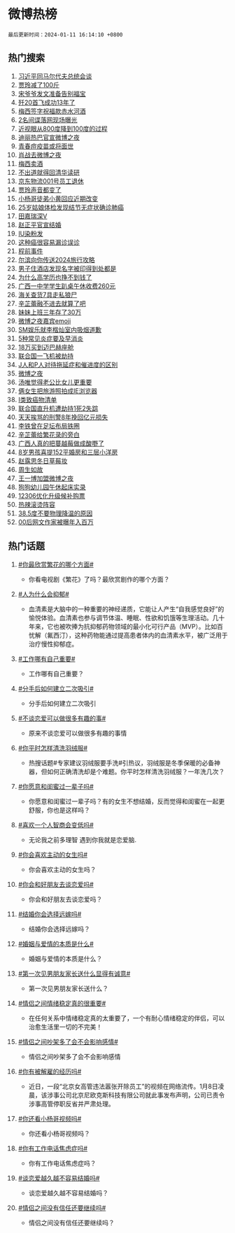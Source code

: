 # 微博热榜

`最后更新时间：2024-01-11 16:14:10 +0800`

## 热门搜索

1. [习近平同马尔代夫总统会谈](https://m.weibo.cn/search?containerid=100103type%3D1%26t%3D10%26q%3D%23%E4%B9%A0%E8%BF%91%E5%B9%B3%E5%90%8C%E9%A9%AC%E5%B0%94%E4%BB%A3%E5%A4%AB%E6%80%BB%E7%BB%9F%E4%BC%9A%E8%B0%88%23&stream_entry_id=51&isnewpage=1&extparam=seat%3D1%26filter_type%3Drealtimehot%26q%3D%2523%25E4%25B9%25A0%25E8%25BF%2591%25E5%25B9%25B3%25E5%2590%258C%25E9%25A9%25AC%25E5%25B0%2594%25E4%25BB%25A3%25E5%25A4%25AB%25E6%2580%25BB%25E7%25BB%259F%25E4%25BC%259A%25E8%25B0%2588%2523%26dgr%3D0%26c_type%3D51%26pos%3D0%26cate%3D10103%26stream_entry_id%3D51%26display_time%3D1704960849%26pre_seqid%3D17049608492970554397)
1. [贾玲减了100斤](https://m.weibo.cn/search?containerid=100103type%3D1%26t%3D10%26q%3D%E8%B4%BE%E7%8E%B2%E5%87%8F%E4%BA%86100%E6%96%A4&stream_entry_id=31&isnewpage=1&extparam=seat%3D1%26dgr%3D0%26c_type%3D31%26stream_entry_id%3D31%26cate%3D5001%26lcate%3D5001%26filter_type%3Drealtimehot%26q%3D%25E8%25B4%25BE%25E7%258E%25B2%25E5%2587%258F%25E4%25BA%2586100%25E6%2596%25A4%26realpos%3D1%26pos%3D0%26flag%3D16%26band_rank%3D1%26display_time%3D1704960849%26pre_seqid%3D17049608492970554397)
1. [宋爷爷发文准备告别福宝](https://m.weibo.cn/search?containerid=100103type%3D1%26t%3D10%26q%3D%23%E5%AE%8B%E7%88%B7%E7%88%B7%E5%8F%91%E6%96%87%E5%87%86%E5%A4%87%E5%91%8A%E5%88%AB%E7%A6%8F%E5%AE%9D%23&stream_entry_id=31&isnewpage=1&extparam=seat%3D1%26dgr%3D0%26c_type%3D31%26stream_entry_id%3D31%26cate%3D5001%26lcate%3D5001%26filter_type%3Drealtimehot%26q%3D%2523%25E5%25AE%258B%25E7%2588%25B7%25E7%2588%25B7%25E5%258F%2591%25E6%2596%2587%25E5%2587%2586%25E5%25A4%2587%25E5%2591%258A%25E5%2588%25AB%25E7%25A6%258F%25E5%25AE%259D%2523%26realpos%3D2%26pos%3D1%26flag%3D2%26band_rank%3D2%26display_time%3D1704960849%26pre_seqid%3D17049608492970554397)
1. [歼20首飞成功13年了](https://m.weibo.cn/search?containerid=100103type%3D1%26t%3D10%26q%3D%23%E6%AD%BC20%E9%A6%96%E9%A3%9E%E6%88%90%E5%8A%9F13%E5%B9%B4%E4%BA%86%23&stream_entry_id=31&isnewpage=1&extparam=seat%3D1%26dgr%3D0%26c_type%3D31%26stream_entry_id%3D31%26cate%3D5001%26lcate%3D5001%26filter_type%3Drealtimehot%26q%3D%2523%25E6%25AD%25BC20%25E9%25A6%2596%25E9%25A3%259E%25E6%2588%2590%25E5%258A%259F13%25E5%25B9%25B4%25E4%25BA%2586%2523%26realpos%3D3%26pos%3D2%26flag%3D0%26band_rank%3D3%26display_time%3D1704960849%26pre_seqid%3D17049608492970554397)
1. [梅西签字祝福款赤水河酒](https://m.weibo.cn/search?containerid=100103type%3D1%26t%3D10%26q%3D%23%E6%A2%85%E8%A5%BF%E7%AD%BE%E5%AD%97%E7%A5%9D%E7%A6%8F%E6%AC%BE%E8%B5%A4%E6%B0%B4%E6%B2%B3%E9%85%92%23&stream_entry_id=31&isnewpage=1&extparam=seat%3D1%26stream_entry_id%3D31%26topic_ad%3D1%26c_type%3D31%26is_ad_pos%3D1%26cate%3D5001%26lcate%3D5001%26filter_type%3Drealtimehot%26q%3D%2523%25E6%25A2%2585%25E8%25A5%25BF%25E7%25AD%25BE%25E5%25AD%2597%25E7%25A5%259D%25E7%25A6%258F%25E6%25AC%25BE%25E8%25B5%25A4%25E6%25B0%25B4%25E6%25B2%25B3%25E9%2585%2592%2523%26dgr%3D0%26pos%3D3%26adid%3D218517%26band_rank%3D4%26display_time%3D1704960849%26pre_seqid%3D17049608492970554397)
1. [2名间谍落网现场曝光](https://m.weibo.cn/search?containerid=100103type%3D1%26t%3D10%26q%3D%232%E5%90%8D%E9%97%B4%E8%B0%8D%E8%90%BD%E7%BD%91%E7%8E%B0%E5%9C%BA%E6%9B%9D%E5%85%89%23&stream_entry_id=31&isnewpage=1&extparam=seat%3D1%26dgr%3D0%26c_type%3D31%26stream_entry_id%3D31%26cate%3D5001%26lcate%3D5001%26filter_type%3Drealtimehot%26q%3D%25232%25E5%2590%258D%25E9%2597%25B4%25E8%25B0%258D%25E8%2590%25BD%25E7%25BD%2591%25E7%258E%25B0%25E5%259C%25BA%25E6%259B%259D%25E5%2585%2589%2523%26realpos%3D4%26pos%3D4%26flag%3D1%26band_rank%3D4%26display_time%3D1704960849%26pre_seqid%3D17049608492970554397)
1. [近视眼从800度降到100度的过程](https://m.weibo.cn/search?containerid=100103type%3D1%26t%3D10%26q%3D%E8%BF%91%E8%A7%86%E7%9C%BC%E4%BB%8E800%E5%BA%A6%E9%99%8D%E5%88%B0100%E5%BA%A6%E7%9A%84%E8%BF%87%E7%A8%8B&stream_entry_id=31&isnewpage=1&extparam=seat%3D1%26dgr%3D0%26c_type%3D31%26stream_entry_id%3D31%26cate%3D5001%26lcate%3D5001%26filter_type%3Drealtimehot%26q%3D%25E8%25BF%2591%25E8%25A7%2586%25E7%259C%25BC%25E4%25BB%258E800%25E5%25BA%25A6%25E9%2599%258D%25E5%2588%25B0100%25E5%25BA%25A6%25E7%259A%2584%25E8%25BF%2587%25E7%25A8%258B%26realpos%3D5%26pos%3D5%26flag%3D16%26band_rank%3D5%26display_time%3D1704960849%26pre_seqid%3D17049608492970554397)
1. [迪丽热巴官宣微博之夜](https://m.weibo.cn/search?containerid=100103type%3D1%26t%3D10%26q%3D%E8%BF%AA%E4%B8%BD%E7%83%AD%E5%B7%B4%E5%AE%98%E5%AE%A3%E5%BE%AE%E5%8D%9A%E4%B9%8B%E5%A4%9C&stream_entry_id=31&isnewpage=1&extparam=seat%3D1%26dgr%3D0%26c_type%3D31%26stream_entry_id%3D31%26cate%3D5001%26lcate%3D5001%26filter_type%3Drealtimehot%26q%3D%25E8%25BF%25AA%25E4%25B8%25BD%25E7%2583%25AD%25E5%25B7%25B4%25E5%25AE%2598%25E5%25AE%25A3%25E5%25BE%25AE%25E5%258D%259A%25E4%25B9%258B%25E5%25A4%259C%26realpos%3D6%26pos%3D6%26flag%3D0%26band_rank%3D6%26display_time%3D1704960849%26pre_seqid%3D17049608492970554397)
1. [青春痘疫苗或将面世](https://m.weibo.cn/search?containerid=100103type%3D1%26t%3D10%26q%3D%23%E9%9D%92%E6%98%A5%E7%97%98%E7%96%AB%E8%8B%97%E6%88%96%E5%B0%86%E9%9D%A2%E4%B8%96%23&stream_entry_id=31&isnewpage=1&extparam=seat%3D1%26dgr%3D0%26c_type%3D31%26stream_entry_id%3D31%26cate%3D5001%26lcate%3D5001%26filter_type%3Drealtimehot%26q%3D%2523%25E9%259D%2592%25E6%2598%25A5%25E7%2597%2598%25E7%2596%25AB%25E8%258B%2597%25E6%2588%2596%25E5%25B0%2586%25E9%259D%25A2%25E4%25B8%2596%2523%26realpos%3D7%26pos%3D7%26flag%3D0%26band_rank%3D7%26display_time%3D1704960849%26pre_seqid%3D17049608492970554397)
1. [肖战去微博之夜](https://m.weibo.cn/search?containerid=100103type%3D1%26t%3D10%26q%3D%23%E8%82%96%E6%88%98%E5%8E%BB%E5%BE%AE%E5%8D%9A%E4%B9%8B%E5%A4%9C%23&stream_entry_id=31&isnewpage=1&extparam=seat%3D1%26dgr%3D0%26c_type%3D31%26stream_entry_id%3D31%26cate%3D5001%26lcate%3D5001%26filter_type%3Drealtimehot%26q%3D%2523%25E8%2582%2596%25E6%2588%2598%25E5%258E%25BB%25E5%25BE%25AE%25E5%258D%259A%25E4%25B9%258B%25E5%25A4%259C%2523%26realpos%3D8%26pos%3D8%26flag%3D16%26band_rank%3D8%26display_time%3D1704960849%26pre_seqid%3D17049608492970554397)
1. [梅西卖酒](https://m.weibo.cn/search?containerid=100103type%3D1%26t%3D10%26q%3D%23%E6%A2%85%E8%A5%BF%E5%8D%96%E9%85%92%23&stream_entry_id=31&isnewpage=1&extparam=seat%3D1%26dgr%3D0%26c_type%3D31%26stream_entry_id%3D31%26cate%3D5001%26lcate%3D5001%26filter_type%3Drealtimehot%26q%3D%2523%25E6%25A2%2585%25E8%25A5%25BF%25E5%258D%2596%25E9%2585%2592%2523%26realpos%3D9%26pos%3D9%26flag%3D1%26band_rank%3D9%26display_time%3D1704960849%26pre_seqid%3D17049608492970554397)
1. [不出道就得回清华读研](https://m.weibo.cn/search?containerid=100103type%3D1%26t%3D10%26q%3D%E4%B8%8D%E5%87%BA%E9%81%93%E5%B0%B1%E5%BE%97%E5%9B%9E%E6%B8%85%E5%8D%8E%E8%AF%BB%E7%A0%94&stream_entry_id=31&isnewpage=1&extparam=seat%3D1%26dgr%3D0%26c_type%3D31%26stream_entry_id%3D31%26cate%3D5001%26lcate%3D5001%26filter_type%3Drealtimehot%26q%3D%25E4%25B8%258D%25E5%2587%25BA%25E9%2581%2593%25E5%25B0%25B1%25E5%25BE%2597%25E5%259B%259E%25E6%25B8%2585%25E5%258D%258E%25E8%25AF%25BB%25E7%25A0%2594%26realpos%3D10%26pos%3D10%26flag%3D2%26band_rank%3D10%26display_time%3D1704960849%26pre_seqid%3D17049608492970554397)
1. [京东物流001号员工退休](https://m.weibo.cn/search?containerid=100103type%3D1%26t%3D10%26q%3D%23%E4%BA%AC%E4%B8%9C%E7%89%A9%E6%B5%81001%E5%8F%B7%E5%91%98%E5%B7%A5%E9%80%80%E4%BC%91%23&stream_entry_id=31&isnewpage=1&extparam=seat%3D1%26dgr%3D0%26c_type%3D31%26stream_entry_id%3D31%26cate%3D5001%26lcate%3D5001%26filter_type%3Drealtimehot%26q%3D%2523%25E4%25BA%25AC%25E4%25B8%259C%25E7%2589%25A9%25E6%25B5%2581001%25E5%258F%25B7%25E5%2591%2598%25E5%25B7%25A5%25E9%2580%2580%25E4%25BC%2591%2523%26realpos%3D11%26pos%3D11%26flag%3D1%26band_rank%3D11%26display_time%3D1704960849%26pre_seqid%3D17049608492970554397)
1. [贾玲声音都变了](https://m.weibo.cn/search?containerid=100103type%3D1%26t%3D10%26q%3D%E8%B4%BE%E7%8E%B2%E5%A3%B0%E9%9F%B3%E9%83%BD%E5%8F%98%E4%BA%86&stream_entry_id=31&isnewpage=1&extparam=seat%3D1%26dgr%3D0%26c_type%3D31%26stream_entry_id%3D31%26cate%3D5001%26lcate%3D5001%26filter_type%3Drealtimehot%26q%3D%25E8%25B4%25BE%25E7%258E%25B2%25E5%25A3%25B0%25E9%259F%25B3%25E9%2583%25BD%25E5%258F%2598%25E4%25BA%2586%26realpos%3D12%26pos%3D12%26flag%3D2%26band_rank%3D12%26display_time%3D1704960849%26pre_seqid%3D17049608492970554397)
1. [小杨哥徒弟小黄回应近期改变](https://m.weibo.cn/search?containerid=100103type%3D1%26t%3D10%26q%3D%23%E5%B0%8F%E6%9D%A8%E5%93%A5%E5%BE%92%E5%BC%9F%E5%B0%8F%E9%BB%84%E5%9B%9E%E5%BA%94%E8%BF%91%E6%9C%9F%E6%94%B9%E5%8F%98%23&stream_entry_id=31&isnewpage=1&extparam=seat%3D1%26dgr%3D0%26c_type%3D31%26stream_entry_id%3D31%26cate%3D5001%26lcate%3D5001%26filter_type%3Drealtimehot%26q%3D%2523%25E5%25B0%258F%25E6%259D%25A8%25E5%2593%25A5%25E5%25BE%2592%25E5%25BC%259F%25E5%25B0%258F%25E9%25BB%2584%25E5%259B%259E%25E5%25BA%2594%25E8%25BF%2591%25E6%259C%259F%25E6%2594%25B9%25E5%258F%2598%2523%26realpos%3D13%26pos%3D13%26flag%3D1%26band_rank%3D13%26display_time%3D1704960849%26pre_seqid%3D17049608492970554397)
1. [25岁姑娘体检发现结节无症状确诊肺癌](https://m.weibo.cn/search?containerid=100103type%3D1%26t%3D10%26q%3D%2325%E5%B2%81%E5%A7%91%E5%A8%98%E4%BD%93%E6%A3%80%E5%8F%91%E7%8E%B0%E7%BB%93%E8%8A%82%E6%97%A0%E7%97%87%E7%8A%B6%E7%A1%AE%E8%AF%8A%E8%82%BA%E7%99%8C%23&stream_entry_id=31&isnewpage=1&extparam=seat%3D1%26dgr%3D0%26c_type%3D31%26stream_entry_id%3D31%26cate%3D5001%26lcate%3D5001%26filter_type%3Drealtimehot%26q%3D%252325%25E5%25B2%2581%25E5%25A7%2591%25E5%25A8%2598%25E4%25BD%2593%25E6%25A3%2580%25E5%258F%2591%25E7%258E%25B0%25E7%25BB%2593%25E8%258A%2582%25E6%2597%25A0%25E7%2597%2587%25E7%258A%25B6%25E7%25A1%25AE%25E8%25AF%258A%25E8%2582%25BA%25E7%2599%258C%2523%26realpos%3D14%26pos%3D14%26flag%3D0%26band_rank%3D14%26display_time%3D1704960849%26pre_seqid%3D17049608492970554397)
1. [田嘉瑞深V](https://m.weibo.cn/search?containerid=100103type%3D1%26t%3D10%26q%3D%E7%94%B0%E5%98%89%E7%91%9E%E6%B7%B1V&stream_entry_id=31&isnewpage=1&extparam=seat%3D1%26dgr%3D0%26c_type%3D31%26stream_entry_id%3D31%26cate%3D5001%26lcate%3D5001%26filter_type%3Drealtimehot%26q%3D%25E7%2594%25B0%25E5%2598%2589%25E7%2591%259E%25E6%25B7%25B1V%26realpos%3D15%26pos%3D15%26flag%3D1%26band_rank%3D15%26display_time%3D1704960849%26pre_seqid%3D17049608492970554397)
1. [赵正平官宣结婚](https://m.weibo.cn/search?containerid=100103type%3D1%26t%3D10%26q%3D%23%E8%B5%B5%E6%AD%A3%E5%B9%B3%E5%AE%98%E5%AE%A3%E7%BB%93%E5%A9%9A%23&stream_entry_id=31&isnewpage=1&extparam=seat%3D1%26dgr%3D0%26c_type%3D31%26stream_entry_id%3D31%26cate%3D5001%26lcate%3D5001%26filter_type%3Drealtimehot%26q%3D%2523%25E8%25B5%25B5%25E6%25AD%25A3%25E5%25B9%25B3%25E5%25AE%2598%25E5%25AE%25A3%25E7%25BB%2593%25E5%25A9%259A%2523%26realpos%3D16%26pos%3D16%26flag%3D2%26band_rank%3D16%26display_time%3D1704960849%26pre_seqid%3D17049608492970554397)
1. [IU染粉发](https://m.weibo.cn/search?containerid=100103type%3D1%26t%3D10%26q%3D%23IU%E6%9F%93%E7%B2%89%E5%8F%91%23&stream_entry_id=31&isnewpage=1&extparam=seat%3D1%26dgr%3D0%26c_type%3D31%26stream_entry_id%3D31%26cate%3D5001%26lcate%3D5001%26filter_type%3Drealtimehot%26q%3D%2523IU%25E6%259F%2593%25E7%25B2%2589%25E5%258F%2591%2523%26realpos%3D17%26pos%3D17%26flag%3D0%26band_rank%3D17%26display_time%3D1704960849%26pre_seqid%3D17049608492970554397)
1. [这种癌很容易漏诊误诊](https://m.weibo.cn/search?containerid=100103type%3D1%26t%3D10%26q%3D%23%E8%BF%99%E7%A7%8D%E7%99%8C%E5%BE%88%E5%AE%B9%E6%98%93%E6%BC%8F%E8%AF%8A%E8%AF%AF%E8%AF%8A%23&stream_entry_id=31&isnewpage=1&extparam=seat%3D1%26dgr%3D0%26c_type%3D31%26stream_entry_id%3D31%26cate%3D5001%26lcate%3D5001%26filter_type%3Drealtimehot%26q%3D%2523%25E8%25BF%2599%25E7%25A7%258D%25E7%2599%258C%25E5%25BE%2588%25E5%25AE%25B9%25E6%2598%2593%25E6%25BC%258F%25E8%25AF%258A%25E8%25AF%25AF%25E8%25AF%258A%2523%26realpos%3D18%26pos%3D18%26flag%3D1%26band_rank%3D18%26display_time%3D1704960849%26pre_seqid%3D17049608492970554397)
1. [程前事件](https://m.weibo.cn/search?containerid=100103type%3D1%26t%3D10%26q%3D%E7%A8%8B%E5%89%8D%E4%BA%8B%E4%BB%B6&stream_entry_id=31&isnewpage=1&extparam=seat%3D1%26dgr%3D0%26c_type%3D31%26stream_entry_id%3D31%26cate%3D5001%26lcate%3D5001%26filter_type%3Drealtimehot%26q%3D%25E7%25A8%258B%25E5%2589%258D%25E4%25BA%258B%25E4%25BB%25B6%26realpos%3D19%26pos%3D19%26flag%3D0%26band_rank%3D19%26display_time%3D1704960849%26pre_seqid%3D17049608492970554397)
1. [尔滨向你传送2024旅行攻略](https://m.weibo.cn/search?containerid=100103type%3D1%26t%3D10%26q%3D%23%E5%B0%94%E6%BB%A8%E5%90%91%E4%BD%A0%E4%BC%A0%E9%80%812024%E6%97%85%E8%A1%8C%E6%94%BB%E7%95%A5%23&stream_entry_id=31&isnewpage=1&extparam=seat%3D1%26dgr%3D0%26c_type%3D31%26stream_entry_id%3D31%26cate%3D5001%26lcate%3D5001%26filter_type%3Drealtimehot%26q%3D%2523%25E5%25B0%2594%25E6%25BB%25A8%25E5%2590%2591%25E4%25BD%25A0%25E4%25BC%25A0%25E9%2580%25812024%25E6%2597%2585%25E8%25A1%258C%25E6%2594%25BB%25E7%2595%25A5%2523%26realpos%3D20%26pos%3D20%26adid%3D218498%26flag%3D0%26band_rank%3D20%26display_time%3D1704960849%26pre_seqid%3D17049608492970554397)
1. [男子住酒店发现名字被印得到处都是](https://m.weibo.cn/search?containerid=100103type%3D1%26t%3D10%26q%3D%23%E7%94%B7%E5%AD%90%E4%BD%8F%E9%85%92%E5%BA%97%E5%8F%91%E7%8E%B0%E5%90%8D%E5%AD%97%E8%A2%AB%E5%8D%B0%E5%BE%97%E5%88%B0%E5%A4%84%E9%83%BD%E6%98%AF%23&stream_entry_id=31&isnewpage=1&extparam=seat%3D1%26dgr%3D0%26c_type%3D31%26stream_entry_id%3D31%26cate%3D5001%26lcate%3D5001%26filter_type%3Drealtimehot%26q%3D%2523%25E7%2594%25B7%25E5%25AD%2590%25E4%25BD%258F%25E9%2585%2592%25E5%25BA%2597%25E5%258F%2591%25E7%258E%25B0%25E5%2590%258D%25E5%25AD%2597%25E8%25A2%25AB%25E5%258D%25B0%25E5%25BE%2597%25E5%2588%25B0%25E5%25A4%2584%25E9%2583%25BD%25E6%2598%25AF%2523%26realpos%3D21%26pos%3D21%26flag%3D1%26band_rank%3D21%26display_time%3D1704960849%26pre_seqid%3D17049608492970554397)
1. [为什么高学历也挣不到钱了](https://m.weibo.cn/search?containerid=100103type%3D1%26t%3D10%26q%3D%23%E4%B8%BA%E4%BB%80%E4%B9%88%E9%AB%98%E5%AD%A6%E5%8E%86%E4%B9%9F%E6%8C%A3%E4%B8%8D%E5%88%B0%E9%92%B1%E4%BA%86%23&stream_entry_id=31&isnewpage=1&extparam=seat%3D1%26dgr%3D0%26c_type%3D31%26stream_entry_id%3D31%26cate%3D5001%26lcate%3D5001%26filter_type%3Drealtimehot%26q%3D%2523%25E4%25B8%25BA%25E4%25BB%2580%25E4%25B9%2588%25E9%25AB%2598%25E5%25AD%25A6%25E5%258E%2586%25E4%25B9%259F%25E6%258C%25A3%25E4%25B8%258D%25E5%2588%25B0%25E9%2592%25B1%25E4%25BA%2586%2523%26realpos%3D22%26pos%3D22%26flag%3D1%26band_rank%3D22%26display_time%3D1704960849%26pre_seqid%3D17049608492970554397)
1. [广西一中学学生趴桌午休收费260元](https://m.weibo.cn/search?containerid=100103type%3D1%26t%3D10%26q%3D%23%E5%B9%BF%E8%A5%BF%E4%B8%80%E4%B8%AD%E5%AD%A6%E5%AD%A6%E7%94%9F%E8%B6%B4%E6%A1%8C%E5%8D%88%E4%BC%91%E6%94%B6%E8%B4%B9260%E5%85%83%23&stream_entry_id=31&isnewpage=1&extparam=seat%3D1%26dgr%3D0%26c_type%3D31%26stream_entry_id%3D31%26cate%3D5001%26lcate%3D5001%26filter_type%3Drealtimehot%26q%3D%2523%25E5%25B9%25BF%25E8%25A5%25BF%25E4%25B8%2580%25E4%25B8%25AD%25E5%25AD%25A6%25E5%25AD%25A6%25E7%2594%259F%25E8%25B6%25B4%25E6%25A1%258C%25E5%258D%2588%25E4%25BC%2591%25E6%2594%25B6%25E8%25B4%25B9260%25E5%2585%2583%2523%26realpos%3D23%26pos%3D23%26flag%3D0%26band_rank%3D23%26display_time%3D1704960849%26pre_seqid%3D17049608492970554397)
1. [海关查货7具走私狼尸](https://m.weibo.cn/search?containerid=100103type%3D1%26t%3D10%26q%3D%23%E6%B5%B7%E5%85%B3%E6%9F%A5%E8%B4%A77%E5%85%B7%E8%B5%B0%E7%A7%81%E7%8B%BC%E5%B0%B8%23&stream_entry_id=31&isnewpage=1&extparam=seat%3D1%26dgr%3D0%26c_type%3D31%26stream_entry_id%3D31%26cate%3D5001%26lcate%3D5001%26filter_type%3Drealtimehot%26q%3D%2523%25E6%25B5%25B7%25E5%2585%25B3%25E6%259F%25A5%25E8%25B4%25A77%25E5%2585%25B7%25E8%25B5%25B0%25E7%25A7%2581%25E7%258B%25BC%25E5%25B0%25B8%2523%26realpos%3D24%26pos%3D24%26flag%3D1%26band_rank%3D24%26display_time%3D1704960849%26pre_seqid%3D17049608492970554397)
1. [辛芷蕾融不进去就算了吧](https://m.weibo.cn/search?containerid=100103type%3D1%26t%3D10%26q%3D%23%E8%BE%9B%E8%8A%B7%E8%95%BE%E8%9E%8D%E4%B8%8D%E8%BF%9B%E5%8E%BB%E5%B0%B1%E7%AE%97%E4%BA%86%E5%90%A7%23&stream_entry_id=31&isnewpage=1&extparam=seat%3D1%26dgr%3D0%26c_type%3D31%26stream_entry_id%3D31%26cate%3D5001%26lcate%3D5001%26filter_type%3Drealtimehot%26q%3D%2523%25E8%25BE%259B%25E8%258A%25B7%25E8%2595%25BE%25E8%259E%258D%25E4%25B8%258D%25E8%25BF%259B%25E5%258E%25BB%25E5%25B0%25B1%25E7%25AE%2597%25E4%25BA%2586%25E5%2590%25A7%2523%26realpos%3D25%26pos%3D25%26flag%3D1%26band_rank%3D25%26display_time%3D1704960849%26pre_seqid%3D17049608492970554397)
1. [妹妹上班三年存了30万](https://m.weibo.cn/search?containerid=100103type%3D1%26t%3D10%26q%3D%23%E5%A6%B9%E5%A6%B9%E4%B8%8A%E7%8F%AD%E4%B8%89%E5%B9%B4%E5%AD%98%E4%BA%8630%E4%B8%87%23&stream_entry_id=31&isnewpage=1&extparam=seat%3D1%26dgr%3D0%26c_type%3D31%26stream_entry_id%3D31%26cate%3D5001%26lcate%3D5001%26filter_type%3Drealtimehot%26q%3D%2523%25E5%25A6%25B9%25E5%25A6%25B9%25E4%25B8%258A%25E7%258F%25AD%25E4%25B8%2589%25E5%25B9%25B4%25E5%25AD%2598%25E4%25BA%258630%25E4%25B8%2587%2523%26realpos%3D26%26pos%3D26%26flag%3D0%26band_rank%3D26%26display_time%3D1704960849%26pre_seqid%3D17049608492970554397)
1. [微博之夜嘉宾emoji](https://m.weibo.cn/search?containerid=100103type%3D1%26t%3D10%26q%3D%E5%BE%AE%E5%8D%9A%E4%B9%8B%E5%A4%9C%E5%98%89%E5%AE%BEemoji&stream_entry_id=31&isnewpage=1&extparam=seat%3D1%26dgr%3D0%26c_type%3D31%26stream_entry_id%3D31%26cate%3D5001%26lcate%3D5001%26filter_type%3Drealtimehot%26q%3D%25E5%25BE%25AE%25E5%258D%259A%25E4%25B9%258B%25E5%25A4%259C%25E5%2598%2589%25E5%25AE%25BEemoji%26realpos%3D27%26pos%3D27%26flag%3D0%26band_rank%3D27%26display_time%3D1704960849%26pre_seqid%3D17049608492970554397)
1. [SM娱乐就李楷灿室内吸烟道歉](https://m.weibo.cn/search?containerid=100103type%3D1%26t%3D10%26q%3DSM%E5%A8%B1%E4%B9%90%E5%B0%B1%E6%9D%8E%E6%A5%B7%E7%81%BF%E5%AE%A4%E5%86%85%E5%90%B8%E7%83%9F%E9%81%93%E6%AD%89&stream_entry_id=31&isnewpage=1&extparam=seat%3D1%26dgr%3D0%26c_type%3D31%26stream_entry_id%3D31%26cate%3D5001%26lcate%3D5001%26filter_type%3Drealtimehot%26q%3DSM%25E5%25A8%25B1%25E4%25B9%2590%25E5%25B0%25B1%25E6%259D%258E%25E6%25A5%25B7%25E7%2581%25BF%25E5%25AE%25A4%25E5%2586%2585%25E5%2590%25B8%25E7%2583%259F%25E9%2581%2593%25E6%25AD%2589%26realpos%3D28%26pos%3D28%26flag%3D0%26band_rank%3D28%26display_time%3D1704960849%26pre_seqid%3D17049608492970554397)
1. [5种常见炎症要及早消炎](https://m.weibo.cn/search?containerid=100103type%3D1%26t%3D10%26q%3D%235%E7%A7%8D%E5%B8%B8%E8%A7%81%E7%82%8E%E7%97%87%E8%A6%81%E5%8F%8A%E6%97%A9%E6%B6%88%E7%82%8E%23&stream_entry_id=31&isnewpage=1&extparam=seat%3D1%26dgr%3D0%26c_type%3D31%26stream_entry_id%3D31%26cate%3D5001%26lcate%3D5001%26filter_type%3Drealtimehot%26q%3D%25235%25E7%25A7%258D%25E5%25B8%25B8%25E8%25A7%2581%25E7%2582%258E%25E7%2597%2587%25E8%25A6%2581%25E5%258F%258A%25E6%2597%25A9%25E6%25B6%2588%25E7%2582%258E%2523%26realpos%3D29%26pos%3D29%26flag%3D1%26band_rank%3D29%26display_time%3D1704960849%26pre_seqid%3D17049608492970554397)
1. [18万买到迈巴赫座舱](https://m.weibo.cn/search?containerid=100103type%3D1%26t%3D10%26q%3D%2318%E4%B8%87%E4%B9%B0%E5%88%B0%E8%BF%88%E5%B7%B4%E8%B5%AB%E5%BA%A7%E8%88%B1%23&stream_entry_id=31&isnewpage=1&extparam=seat%3D1%26dgr%3D0%26c_type%3D31%26stream_entry_id%3D31%26cate%3D5001%26lcate%3D5001%26filter_type%3Drealtimehot%26q%3D%252318%25E4%25B8%2587%25E4%25B9%25B0%25E5%2588%25B0%25E8%25BF%2588%25E5%25B7%25B4%25E8%25B5%25AB%25E5%25BA%25A7%25E8%2588%25B1%2523%26realpos%3D30%26pos%3D30%26adid%3D218631%26flag%3D0%26band_rank%3D30%26display_time%3D1704960849%26pre_seqid%3D17049608492970554397)
1. [联合国一飞机被劫持](https://m.weibo.cn/search?containerid=100103type%3D1%26t%3D10%26q%3D%23%E8%81%94%E5%90%88%E5%9B%BD%E4%B8%80%E9%A3%9E%E6%9C%BA%E8%A2%AB%E5%8A%AB%E6%8C%81%23&stream_entry_id=31&isnewpage=1&extparam=seat%3D1%26dgr%3D0%26c_type%3D31%26stream_entry_id%3D31%26cate%3D5001%26lcate%3D5001%26filter_type%3Drealtimehot%26q%3D%2523%25E8%2581%2594%25E5%2590%2588%25E5%259B%25BD%25E4%25B8%2580%25E9%25A3%259E%25E6%259C%25BA%25E8%25A2%25AB%25E5%258A%25AB%25E6%258C%2581%2523%26realpos%3D31%26pos%3D31%26flag%3D0%26band_rank%3D31%26display_time%3D1704960849%26pre_seqid%3D17049608492970554397)
1. [J人和P人对待拖延症和催进度的区别](https://m.weibo.cn/search?containerid=100103type%3D1%26t%3D10%26q%3DJ%E4%BA%BA%E5%92%8CP%E4%BA%BA%E5%AF%B9%E5%BE%85%E6%8B%96%E5%BB%B6%E7%97%87%E5%92%8C%E5%82%AC%E8%BF%9B%E5%BA%A6%E7%9A%84%E5%8C%BA%E5%88%AB&stream_entry_id=31&isnewpage=1&extparam=seat%3D1%26dgr%3D0%26c_type%3D31%26stream_entry_id%3D31%26cate%3D5001%26lcate%3D5001%26filter_type%3Drealtimehot%26q%3DJ%25E4%25BA%25BA%25E5%2592%258CP%25E4%25BA%25BA%25E5%25AF%25B9%25E5%25BE%2585%25E6%258B%2596%25E5%25BB%25B6%25E7%2597%2587%25E5%2592%258C%25E5%2582%25AC%25E8%25BF%259B%25E5%25BA%25A6%25E7%259A%2584%25E5%258C%25BA%25E5%2588%25AB%26realpos%3D32%26pos%3D32%26flag%3D1%26band_rank%3D32%26display_time%3D1704960849%26pre_seqid%3D17049608492970554397)
1. [微博之夜](https://m.weibo.cn/search?containerid=100103type%3D1%26t%3D10%26q%3D%E5%BE%AE%E5%8D%9A%E4%B9%8B%E5%A4%9C&stream_entry_id=31&isnewpage=1&extparam=seat%3D1%26dgr%3D0%26c_type%3D31%26stream_entry_id%3D31%26cate%3D5001%26lcate%3D5001%26filter_type%3Drealtimehot%26q%3D%25E5%25BE%25AE%25E5%258D%259A%25E4%25B9%258B%25E5%25A4%259C%26realpos%3D33%26pos%3D33%26flag%3D0%26band_rank%3D33%26display_time%3D1704960849%26pre_seqid%3D17049608492970554397)
1. [汤唯觉得老公比女儿更重要](https://m.weibo.cn/search?containerid=100103type%3D1%26t%3D10%26q%3D%23%E6%B1%A4%E5%94%AF%E8%A7%89%E5%BE%97%E8%80%81%E5%85%AC%E6%AF%94%E5%A5%B3%E5%84%BF%E6%9B%B4%E9%87%8D%E8%A6%81%23&stream_entry_id=31&isnewpage=1&extparam=seat%3D1%26dgr%3D0%26c_type%3D31%26stream_entry_id%3D31%26cate%3D5001%26lcate%3D5001%26filter_type%3Drealtimehot%26q%3D%2523%25E6%25B1%25A4%25E5%2594%25AF%25E8%25A7%2589%25E5%25BE%2597%25E8%2580%2581%25E5%2585%25AC%25E6%25AF%2594%25E5%25A5%25B3%25E5%2584%25BF%25E6%259B%25B4%25E9%2587%258D%25E8%25A6%2581%2523%26realpos%3D34%26pos%3D34%26flag%3D0%26band_rank%3D34%26display_time%3D1704960849%26pre_seqid%3D17049608492970554397)
1. [俩女生把旅游照拍成IE浏览器](https://m.weibo.cn/search?containerid=100103type%3D1%26t%3D10%26q%3D%23%E4%BF%A9%E5%A5%B3%E7%94%9F%E6%8A%8A%E6%97%85%E6%B8%B8%E7%85%A7%E6%8B%8D%E6%88%90IE%E6%B5%8F%E8%A7%88%E5%99%A8%23&stream_entry_id=31&isnewpage=1&extparam=seat%3D1%26dgr%3D0%26c_type%3D31%26stream_entry_id%3D31%26cate%3D5001%26lcate%3D5001%26filter_type%3Drealtimehot%26q%3D%2523%25E4%25BF%25A9%25E5%25A5%25B3%25E7%2594%259F%25E6%258A%258A%25E6%2597%2585%25E6%25B8%25B8%25E7%2585%25A7%25E6%258B%258D%25E6%2588%2590IE%25E6%25B5%258F%25E8%25A7%2588%25E5%2599%25A8%2523%26realpos%3D35%26pos%3D35%26flag%3D0%26band_rank%3D35%26display_time%3D1704960849%26pre_seqid%3D17049608492970554397)
1. [I类致癌物清单](https://m.weibo.cn/search?containerid=100103type%3D1%26t%3D10%26q%3DI%E7%B1%BB%E8%87%B4%E7%99%8C%E7%89%A9%E6%B8%85%E5%8D%95&stream_entry_id=31&isnewpage=1&extparam=seat%3D1%26dgr%3D0%26c_type%3D31%26stream_entry_id%3D31%26cate%3D5001%26lcate%3D5001%26filter_type%3Drealtimehot%26q%3DI%25E7%25B1%25BB%25E8%2587%25B4%25E7%2599%258C%25E7%2589%25A9%25E6%25B8%2585%25E5%258D%2595%26realpos%3D36%26pos%3D36%26flag%3D1%26band_rank%3D36%26display_time%3D1704960849%26pre_seqid%3D17049608492970554397)
1. [联合国直升机遭劫持1死2失踪](https://m.weibo.cn/search?containerid=100103type%3D1%26t%3D10%26q%3D%23%E8%81%94%E5%90%88%E5%9B%BD%E7%9B%B4%E5%8D%87%E6%9C%BA%E9%81%AD%E5%8A%AB%E6%8C%811%E6%AD%BB2%E5%A4%B1%E8%B8%AA%23&stream_entry_id=31&isnewpage=1&extparam=seat%3D1%26dgr%3D0%26c_type%3D31%26stream_entry_id%3D31%26cate%3D5001%26lcate%3D5001%26filter_type%3Drealtimehot%26q%3D%2523%25E8%2581%2594%25E5%2590%2588%25E5%259B%25BD%25E7%259B%25B4%25E5%258D%2587%25E6%259C%25BA%25E9%2581%25AD%25E5%258A%25AB%25E6%258C%25811%25E6%25AD%25BB2%25E5%25A4%25B1%25E8%25B8%25AA%2523%26realpos%3D37%26pos%3D37%26flag%3D1%26band_rank%3D37%26display_time%3D1704960849%26pre_seqid%3D17049608492970554397)
1. [天天挨骂的刑警8年挽回亿元损失](https://m.weibo.cn/search?containerid=100103type%3D1%26t%3D10%26q%3D%23%E5%A4%A9%E5%A4%A9%E6%8C%A8%E9%AA%82%E7%9A%84%E5%88%91%E8%AD%A68%E5%B9%B4%E6%8C%BD%E5%9B%9E%E4%BA%BF%E5%85%83%E6%8D%9F%E5%A4%B1%23&stream_entry_id=31&isnewpage=1&extparam=seat%3D1%26dgr%3D0%26c_type%3D31%26stream_entry_id%3D31%26cate%3D5001%26lcate%3D5001%26filter_type%3Drealtimehot%26q%3D%2523%25E5%25A4%25A9%25E5%25A4%25A9%25E6%258C%25A8%25E9%25AA%2582%25E7%259A%2584%25E5%2588%2591%25E8%25AD%25A68%25E5%25B9%25B4%25E6%258C%25BD%25E5%259B%259E%25E4%25BA%25BF%25E5%2585%2583%25E6%258D%259F%25E5%25A4%25B1%2523%26realpos%3D38%26pos%3D38%26flag%3D32768%26band_rank%3D38%26display_time%3D1704960849%26pre_seqid%3D17049608492970554397)
1. [李铁曾在足坛布局铁圈](https://m.weibo.cn/search?containerid=100103type%3D1%26t%3D10%26q%3D%23%E6%9D%8E%E9%93%81%E6%9B%BE%E5%9C%A8%E8%B6%B3%E5%9D%9B%E5%B8%83%E5%B1%80%E9%93%81%E5%9C%88%23&stream_entry_id=31&isnewpage=1&extparam=seat%3D1%26dgr%3D0%26c_type%3D31%26stream_entry_id%3D31%26cate%3D5001%26lcate%3D5001%26filter_type%3Drealtimehot%26q%3D%2523%25E6%259D%258E%25E9%2593%2581%25E6%259B%25BE%25E5%259C%25A8%25E8%25B6%25B3%25E5%259D%259B%25E5%25B8%2583%25E5%25B1%2580%25E9%2593%2581%25E5%259C%2588%2523%26realpos%3D39%26pos%3D39%26flag%3D1%26band_rank%3D39%26display_time%3D1704960849%26pre_seqid%3D17049608492970554397)
1. [辛芷蕾给繁花录的旁白](https://m.weibo.cn/search?containerid=100103type%3D1%26t%3D10%26q%3D%E8%BE%9B%E8%8A%B7%E8%95%BE%E7%BB%99%E7%B9%81%E8%8A%B1%E5%BD%95%E7%9A%84%E6%97%81%E7%99%BD&stream_entry_id=31&isnewpage=1&extparam=seat%3D1%26dgr%3D0%26c_type%3D31%26stream_entry_id%3D31%26cate%3D5001%26lcate%3D5001%26filter_type%3Drealtimehot%26q%3D%25E8%25BE%259B%25E8%258A%25B7%25E8%2595%25BE%25E7%25BB%2599%25E7%25B9%2581%25E8%258A%25B1%25E5%25BD%2595%25E7%259A%2584%25E6%2597%2581%25E7%2599%25BD%26realpos%3D40%26pos%3D40%26flag%3D1%26band_rank%3D40%26display_time%3D1704960849%26pre_seqid%3D17049608492970554397)
1. [广西人真的把蔓越莓做成酸嘢了](https://m.weibo.cn/search?containerid=100103type%3D1%26t%3D10%26q%3D%23%E5%B9%BF%E8%A5%BF%E4%BA%BA%E7%9C%9F%E7%9A%84%E6%8A%8A%E8%94%93%E8%B6%8A%E8%8E%93%E5%81%9A%E6%88%90%E9%85%B8%E5%98%A2%E4%BA%86%23&stream_entry_id=31&isnewpage=1&extparam=seat%3D1%26dgr%3D0%26c_type%3D31%26stream_entry_id%3D31%26cate%3D5001%26lcate%3D5001%26filter_type%3Drealtimehot%26q%3D%2523%25E5%25B9%25BF%25E8%25A5%25BF%25E4%25BA%25BA%25E7%259C%259F%25E7%259A%2584%25E6%258A%258A%25E8%2594%2593%25E8%25B6%258A%25E8%258E%2593%25E5%2581%259A%25E6%2588%2590%25E9%2585%25B8%25E5%2598%25A2%25E4%25BA%2586%2523%26realpos%3D41%26pos%3D41%26flag%3D1%26band_rank%3D41%26display_time%3D1704960849%26pre_seqid%3D17049608492970554397)
1. [8岁男孩喜提152平婚房和三层小洋房](https://m.weibo.cn/search?containerid=100103type%3D1%26t%3D10%26q%3D%238%E5%B2%81%E7%94%B7%E5%AD%A9%E5%96%9C%E6%8F%90152%E5%B9%B3%E5%A9%9A%E6%88%BF%E5%92%8C%E4%B8%89%E5%B1%82%E5%B0%8F%E6%B4%8B%E6%88%BF%23&stream_entry_id=31&isnewpage=1&extparam=seat%3D1%26dgr%3D0%26c_type%3D31%26stream_entry_id%3D31%26cate%3D5001%26lcate%3D5001%26filter_type%3Drealtimehot%26q%3D%25238%25E5%25B2%2581%25E7%2594%25B7%25E5%25AD%25A9%25E5%2596%259C%25E6%258F%2590152%25E5%25B9%25B3%25E5%25A9%259A%25E6%2588%25BF%25E5%2592%258C%25E4%25B8%2589%25E5%25B1%2582%25E5%25B0%258F%25E6%25B4%258B%25E6%2588%25BF%2523%26realpos%3D42%26pos%3D42%26flag%3D0%26band_rank%3D42%26display_time%3D1704960849%26pre_seqid%3D17049608492970554397)
1. [赵露思冬日草莓妆](https://m.weibo.cn/search?containerid=100103type%3D1%26t%3D10%26q%3D%23%E8%B5%B5%E9%9C%B2%E6%80%9D%E5%86%AC%E6%97%A5%E8%8D%89%E8%8E%93%E5%A6%86%23&stream_entry_id=31&isnewpage=1&extparam=seat%3D1%26dgr%3D0%26c_type%3D31%26stream_entry_id%3D31%26cate%3D5001%26lcate%3D5001%26filter_type%3Drealtimehot%26q%3D%2523%25E8%25B5%25B5%25E9%259C%25B2%25E6%2580%259D%25E5%2586%25AC%25E6%2597%25A5%25E8%258D%2589%25E8%258E%2593%25E5%25A6%2586%2523%26realpos%3D43%26pos%3D43%26flag%3D1%26band_rank%3D43%26display_time%3D1704960849%26pre_seqid%3D17049608492970554397)
1. [周生如故](https://m.weibo.cn/search?containerid=100103type%3D1%26t%3D10%26q%3D%E5%91%A8%E7%94%9F%E5%A6%82%E6%95%85&stream_entry_id=31&isnewpage=1&extparam=seat%3D1%26dgr%3D0%26c_type%3D31%26stream_entry_id%3D31%26cate%3D5001%26lcate%3D5001%26filter_type%3Drealtimehot%26q%3D%25E5%2591%25A8%25E7%2594%259F%25E5%25A6%2582%25E6%2595%2585%26realpos%3D44%26pos%3D44%26flag%3D0%26band_rank%3D44%26display_time%3D1704960849%26pre_seqid%3D17049608492970554397)
1. [王一博加盟微博之夜](https://m.weibo.cn/search?containerid=100103type%3D1%26t%3D10%26q%3D%E7%8E%8B%E4%B8%80%E5%8D%9A%E5%8A%A0%E7%9B%9F%E5%BE%AE%E5%8D%9A%E4%B9%8B%E5%A4%9C&stream_entry_id=31&isnewpage=1&extparam=seat%3D1%26dgr%3D0%26c_type%3D31%26stream_entry_id%3D31%26cate%3D5001%26lcate%3D5001%26filter_type%3Drealtimehot%26q%3D%25E7%258E%258B%25E4%25B8%2580%25E5%258D%259A%25E5%258A%25A0%25E7%259B%259F%25E5%25BE%25AE%25E5%258D%259A%25E4%25B9%258B%25E5%25A4%259C%26realpos%3D45%26pos%3D45%26flag%3D0%26band_rank%3D45%26display_time%3D1704960849%26pre_seqid%3D17049608492970554397)
1. [狗狗幼儿园午休起床实录](https://m.weibo.cn/search?containerid=100103type%3D1%26t%3D10%26q%3D%E7%8B%97%E7%8B%97%E5%B9%BC%E5%84%BF%E5%9B%AD%E5%8D%88%E4%BC%91%E8%B5%B7%E5%BA%8A%E5%AE%9E%E5%BD%95&stream_entry_id=31&isnewpage=1&extparam=seat%3D1%26dgr%3D0%26c_type%3D31%26stream_entry_id%3D31%26cate%3D5001%26lcate%3D5001%26filter_type%3Drealtimehot%26q%3D%25E7%258B%2597%25E7%258B%2597%25E5%25B9%25BC%25E5%2584%25BF%25E5%259B%25AD%25E5%258D%2588%25E4%25BC%2591%25E8%25B5%25B7%25E5%25BA%258A%25E5%25AE%259E%25E5%25BD%2595%26realpos%3D46%26pos%3D46%26flag%3D1%26band_rank%3D46%26display_time%3D1704960849%26pre_seqid%3D17049608492970554397)
1. [12306优化升级候补购票](https://m.weibo.cn/search?containerid=100103type%3D1%26t%3D10%26q%3D%2312306%E4%BC%98%E5%8C%96%E5%8D%87%E7%BA%A7%E5%80%99%E8%A1%A5%E8%B4%AD%E7%A5%A8%23&stream_entry_id=31&isnewpage=1&extparam=seat%3D1%26dgr%3D0%26c_type%3D31%26stream_entry_id%3D31%26cate%3D5001%26lcate%3D5001%26filter_type%3Drealtimehot%26q%3D%252312306%25E4%25BC%2598%25E5%258C%2596%25E5%258D%2587%25E7%25BA%25A7%25E5%2580%2599%25E8%25A1%25A5%25E8%25B4%25AD%25E7%25A5%25A8%2523%26realpos%3D47%26pos%3D47%26flag%3D0%26band_rank%3D47%26display_time%3D1704960849%26pre_seqid%3D17049608492970554397)
1. [热辣滚烫阵容](https://m.weibo.cn/search?containerid=100103type%3D1%26t%3D10%26q%3D%E7%83%AD%E8%BE%A3%E6%BB%9A%E7%83%AB%E9%98%B5%E5%AE%B9&stream_entry_id=31&isnewpage=1&extparam=seat%3D1%26dgr%3D0%26c_type%3D31%26stream_entry_id%3D31%26cate%3D5001%26lcate%3D5001%26filter_type%3Drealtimehot%26q%3D%25E7%2583%25AD%25E8%25BE%25A3%25E6%25BB%259A%25E7%2583%25AB%25E9%2598%25B5%25E5%25AE%25B9%26realpos%3D48%26pos%3D48%26flag%3D0%26band_rank%3D48%26display_time%3D1704960849%26pre_seqid%3D17049608492970554397)
1. [38.5度不要物理降温的原因](https://m.weibo.cn/search?containerid=100103type%3D1%26t%3D10%26q%3D38.5%E5%BA%A6%E4%B8%8D%E8%A6%81%E7%89%A9%E7%90%86%E9%99%8D%E6%B8%A9%E7%9A%84%E5%8E%9F%E5%9B%A0&stream_entry_id=31&isnewpage=1&extparam=seat%3D1%26dgr%3D0%26c_type%3D31%26stream_entry_id%3D31%26cate%3D5001%26lcate%3D5001%26filter_type%3Drealtimehot%26q%3D38.5%25E5%25BA%25A6%25E4%25B8%258D%25E8%25A6%2581%25E7%2589%25A9%25E7%2590%2586%25E9%2599%258D%25E6%25B8%25A9%25E7%259A%2584%25E5%258E%259F%25E5%259B%25A0%26realpos%3D49%26pos%3D49%26flag%3D0%26band_rank%3D49%26display_time%3D1704960849%26pre_seqid%3D17049608492970554397)
1. [00后网文作家被曝年入百万](https://m.weibo.cn/search?containerid=100103type%3D1%26t%3D10%26q%3D%2300%E5%90%8E%E7%BD%91%E6%96%87%E4%BD%9C%E5%AE%B6%E8%A2%AB%E6%9B%9D%E5%B9%B4%E5%85%A5%E7%99%BE%E4%B8%87%23&stream_entry_id=31&isnewpage=1&extparam=seat%3D1%26dgr%3D0%26c_type%3D31%26stream_entry_id%3D31%26cate%3D5001%26lcate%3D5001%26filter_type%3Drealtimehot%26q%3D%252300%25E5%2590%258E%25E7%25BD%2591%25E6%2596%2587%25E4%25BD%259C%25E5%25AE%25B6%25E8%25A2%25AB%25E6%259B%259D%25E5%25B9%25B4%25E5%2585%25A5%25E7%2599%25BE%25E4%25B8%2587%2523%26realpos%3D50%26pos%3D50%26flag%3D0%26band_rank%3D50%26display_time%3D1704960849%26pre_seqid%3D17049608492970554397)

## 热门话题

1. [#你最欣赏繁花的哪个方面#](https://m.weibo.cn/search?containerid=231522type%3D1%26t%3D10%26q%3D%23%E4%BD%A0%E6%9C%80%E6%AC%A3%E8%B5%8F%E7%B9%81%E8%8A%B1%E7%9A%84%E5%93%AA%E4%B8%AA%E6%96%B9%E9%9D%A2%23&stream_entry_id=128&isnewpage=1&extparam=seat%3D1%26unitid%3D1704872158127%26c_type%3D128%26pos%3D1-0-0%26dgr%3D0%26cate%3D5004%26lcate%3D5004%26display_time%3D1704960850%26pre_seqid%3D170496085082300300209)
    - 你看电视剧《繁花》了吗？最欣赏剧作的哪个方面？

1. [#人为什么会抑郁#](https://m.weibo.cn/search?containerid=231522type%3D1%26t%3D10%26q%3D%23%E4%BA%BA%E4%B8%BA%E4%BB%80%E4%B9%88%E4%BC%9A%E6%8A%91%E9%83%81%23&stream_entry_id=128&isnewpage=1&extparam=seat%3D1%26unitid%3D1704881163792%26c_type%3D128%26pos%3D1-0-1%26dgr%3D0%26cate%3D5004%26lcate%3D5004%26display_time%3D1704960850%26pre_seqid%3D170496085082300300209)
    - 血清素是大脑中的一种重要的神经递质，它能让人产生“自我感觉良好”的愉悦体验。血清素也参与调节体温、睡眠、性欲和饥饿等生理活动。几十年来，它也被吹捧为抗抑郁药物领域的最小化可行产品（MVP）。比如百忧解（氟西汀），这种药物能通过提高患者体内的血清素水平，被广泛用于治疗慢性抑郁症。

1. [#工作哪有自己重要#](https://m.weibo.cn/search?containerid=231522type%3D1%26t%3D10%26q%3D%23%E5%B7%A5%E4%BD%9C%E5%93%AA%E6%9C%89%E8%87%AA%E5%B7%B1%E9%87%8D%E8%A6%81%23&stream_entry_id=128&isnewpage=1&extparam=seat%3D1%26unitid%3D1704949537973%26c_type%3D128%26pos%3D1-0-2%26dgr%3D0%26cate%3D5004%26lcate%3D5004%26display_time%3D1704960850%26pre_seqid%3D170496085082300300209)
    - 工作哪有自己重要？

1. [#分手后如何建立二次吸引#](https://m.weibo.cn/search?containerid=231522type%3D1%26t%3D10%26q%3D%23%E5%88%86%E6%89%8B%E5%90%8E%E5%A6%82%E4%BD%95%E5%BB%BA%E7%AB%8B%E4%BA%8C%E6%AC%A1%E5%90%B8%E5%BC%95%23&stream_entry_id=128&isnewpage=1&extparam=seat%3D1%26unitid%3D1704870666886%26c_type%3D128%26pos%3D1-0-3%26dgr%3D0%26cate%3D5004%26lcate%3D5004%26display_time%3D1704960850%26pre_seqid%3D170496085082300300209)
    - 分手后如何建立二次吸引

1. [#不谈恋爱可以做很多有趣的事#](https://m.weibo.cn/search?containerid=231522type%3D1%26t%3D10%26q%3D%23%E4%B8%8D%E8%B0%88%E6%81%8B%E7%88%B1%E5%8F%AF%E4%BB%A5%E5%81%9A%E5%BE%88%E5%A4%9A%E6%9C%89%E8%B6%A3%E7%9A%84%E4%BA%8B%23&stream_entry_id=128&isnewpage=1&extparam=seat%3D1%26unitid%3D1704865280259%26c_type%3D128%26pos%3D1-0-4%26dgr%3D0%26cate%3D5004%26lcate%3D5004%26display_time%3D1704960850%26pre_seqid%3D170496085082300300209)
    - 原来不谈恋爱可以做很多有趣的事情

1. [#你平时怎样清洗羽绒服#](https://m.weibo.cn/search?containerid=231522type%3D1%26t%3D10%26q%3D%23%E4%BD%A0%E5%B9%B3%E6%97%B6%E6%80%8E%E6%A0%B7%E6%B8%85%E6%B4%97%E7%BE%BD%E7%BB%92%E6%9C%8D%23&stream_entry_id=128&isnewpage=1&extparam=seat%3D1%26unitid%3D1704789081364%26c_type%3D128%26pos%3D1-0-5%26dgr%3D0%26cate%3D5004%26lcate%3D5004%26display_time%3D1704960850%26pre_seqid%3D170496085082300300209)
    - 热搜话题#专家建议羽绒服要手洗#引热议，羽绒服是冬季保暖的必备神器，但如何正确清洗却是个难题。你平时怎样清洗羽绒服？一年洗几次？

1. [#你愿意和闺蜜过一辈子吗#](https://m.weibo.cn/search?containerid=231522type%3D1%26t%3D10%26q%3D%23%E4%BD%A0%E6%84%BF%E6%84%8F%E5%92%8C%E9%97%BA%E8%9C%9C%E8%BF%87%E4%B8%80%E8%BE%88%E5%AD%90%E5%90%97%23&stream_entry_id=128&isnewpage=1&extparam=seat%3D1%26unitid%3D1704875757520%26c_type%3D128%26pos%3D1-0-6%26dgr%3D0%26cate%3D5004%26lcate%3D5004%26display_time%3D1704960850%26pre_seqid%3D170496085082300300209)
    - 你愿意和闺蜜过一辈子吗？有的女生不想结婚，反而觉得和闺蜜在一起更舒服，你也是这样吗？

1. [#喜欢一个人智商会变低吗#](https://m.weibo.cn/search?containerid=231522type%3D1%26t%3D10%26q%3D%23%E5%96%9C%E6%AC%A2%E4%B8%80%E4%B8%AA%E4%BA%BA%E6%99%BA%E5%95%86%E4%BC%9A%E5%8F%98%E4%BD%8E%E5%90%97%23&stream_entry_id=128&isnewpage=1&extparam=seat%3D1%26unitid%3D1704783068038%26c_type%3D128%26pos%3D1-0-7%26dgr%3D0%26cate%3D5004%26lcate%3D5004%26display_time%3D1704960850%26pre_seqid%3D170496085082300300209)
    - 无论我之前多理智  遇到你我就是恋爱脑.

1. [#你会喜欢主动的女生吗#](https://m.weibo.cn/search?containerid=231522type%3D1%26t%3D10%26q%3D%23%E4%BD%A0%E4%BC%9A%E5%96%9C%E6%AC%A2%E4%B8%BB%E5%8A%A8%E7%9A%84%E5%A5%B3%E7%94%9F%E5%90%97%23&stream_entry_id=128&isnewpage=1&extparam=seat%3D1%26unitid%3D1704786077236%26c_type%3D128%26pos%3D1-0-8%26dgr%3D0%26cate%3D5004%26lcate%3D5004%26display_time%3D1704960850%26pre_seqid%3D170496085082300300209)
    - 你会喜欢主动的女生吗？

1. [#你会和好朋友去谈恋爱吗#](https://m.weibo.cn/search?containerid=231522type%3D1%26t%3D10%26q%3D%23%E4%BD%A0%E4%BC%9A%E5%92%8C%E5%A5%BD%E6%9C%8B%E5%8F%8B%E5%8E%BB%E8%B0%88%E6%81%8B%E7%88%B1%E5%90%97%23&stream_entry_id=128&isnewpage=1&extparam=seat%3D1%26unitid%3D1704849959446%26c_type%3D128%26pos%3D1-0-9%26dgr%3D0%26cate%3D5004%26lcate%3D5004%26display_time%3D1704960850%26pre_seqid%3D170496085082300300209)
    - 你会和好朋友去谈恋爱吗？

1. [#结婚你会选择远嫁吗#](https://m.weibo.cn/search?containerid=231522type%3D1%26t%3D10%26q%3D%23%E7%BB%93%E5%A9%9A%E4%BD%A0%E4%BC%9A%E9%80%89%E6%8B%A9%E8%BF%9C%E5%AB%81%E5%90%97%23&stream_entry_id=128&isnewpage=1&extparam=seat%3D1%26unitid%3D1704870361894%26c_type%3D128%26pos%3D1-0-10%26dgr%3D0%26cate%3D5004%26lcate%3D5004%26display_time%3D1704960850%26pre_seqid%3D170496085082300300209)
    - 结婚你会选择远嫁吗？

1. [#婚姻与爱情的本质是什么#](https://m.weibo.cn/search?containerid=231522type%3D1%26t%3D10%26q%3D%23%E5%A9%9A%E5%A7%BB%E4%B8%8E%E7%88%B1%E6%83%85%E7%9A%84%E6%9C%AC%E8%B4%A8%E6%98%AF%E4%BB%80%E4%B9%88%23&stream_entry_id=128&isnewpage=1&extparam=seat%3D1%26unitid%3D1704881162756%26c_type%3D128%26pos%3D1-0-11%26dgr%3D0%26cate%3D5004%26lcate%3D5004%26display_time%3D1704960850%26pre_seqid%3D170496085082300300209)
    - 婚姻与爱情的本质是什么？

1. [#第一次见男朋友家长送什么显得有诚意#](https://m.weibo.cn/search?containerid=231522type%3D1%26t%3D10%26q%3D%23%E7%AC%AC%E4%B8%80%E6%AC%A1%E8%A7%81%E7%94%B7%E6%9C%8B%E5%8F%8B%E5%AE%B6%E9%95%BF%E9%80%81%E4%BB%80%E4%B9%88%E6%98%BE%E5%BE%97%E6%9C%89%E8%AF%9A%E6%84%8F%23&stream_entry_id=128&isnewpage=1&extparam=seat%3D1%26unitid%3D1704946836507%26c_type%3D128%26pos%3D1-0-12%26dgr%3D0%26cate%3D5004%26lcate%3D5004%26display_time%3D1704960850%26pre_seqid%3D170496085082300300209)
    - 第一次见男朋友家长送什么？

1. [#情侣之间情绪稳定真的很重要#](https://m.weibo.cn/search?containerid=231522type%3D1%26t%3D10%26q%3D%23%E6%83%85%E4%BE%A3%E4%B9%8B%E9%97%B4%E6%83%85%E7%BB%AA%E7%A8%B3%E5%AE%9A%E7%9C%9F%E7%9A%84%E5%BE%88%E9%87%8D%E8%A6%81%23&stream_entry_id=128&isnewpage=1&extparam=seat%3D1%26unitid%3D1704779493657%26c_type%3D128%26pos%3D1-0-13%26dgr%3D0%26cate%3D5004%26lcate%3D5004%26display_time%3D1704960850%26pre_seqid%3D170496085082300300209)
    - 在任何关系中情绪稳定真的太重要了，一个有耐心情绪稳定的伴侣，可以治愈生活里一切的不完美！

1. [#情侣之间吵架多了会不会影响感情#](https://m.weibo.cn/search?containerid=231522type%3D1%26t%3D10%26q%3D%23%E6%83%85%E4%BE%A3%E4%B9%8B%E9%97%B4%E5%90%B5%E6%9E%B6%E5%A4%9A%E4%BA%86%E4%BC%9A%E4%B8%8D%E4%BC%9A%E5%BD%B1%E5%93%8D%E6%84%9F%E6%83%85%23&stream_entry_id=128&isnewpage=1&extparam=seat%3D1%26unitid%3D1704792093809%26c_type%3D128%26pos%3D1-0-14%26dgr%3D0%26cate%3D5004%26lcate%3D5004%26display_time%3D1704960850%26pre_seqid%3D170496085082300300209)
    - 情侣之间吵架多了会不会影响感情

1. [#你有被解雇的经历吗#](https://m.weibo.cn/search?containerid=231522type%3D1%26t%3D10%26q%3D%23%E4%BD%A0%E6%9C%89%E8%A2%AB%E8%A7%A3%E9%9B%87%E7%9A%84%E7%BB%8F%E5%8E%86%E5%90%97%23&stream_entry_id=128&isnewpage=1&extparam=seat%3D1%26unitid%3D1704794482090%26c_type%3D128%26pos%3D1-0-15%26dgr%3D0%26cate%3D5004%26lcate%3D5004%26display_time%3D1704960850%26pre_seqid%3D170496085082300300209)
    - 近日，一段“北京女高管违法嚣张开除员工”的视频在网络流传。1月8日凌晨，该涉事公司北京尼欧克斯科技有限公司就此事发布声明，公司已责令涉事高管停职反省并严肃处理。

1. [#你还看小杨哥视频吗#](https://m.weibo.cn/search?containerid=231522type%3D1%26t%3D10%26q%3D%23%E4%BD%A0%E8%BF%98%E7%9C%8B%E5%B0%8F%E6%9D%A8%E5%93%A5%E8%A7%86%E9%A2%91%E5%90%97%23&stream_entry_id=128&isnewpage=1&extparam=seat%3D1%26unitid%3D1704797193944%26c_type%3D128%26pos%3D1-0-16%26dgr%3D0%26cate%3D5004%26lcate%3D5004%26display_time%3D1704960850%26pre_seqid%3D170496085082300300209)
    - 你还看小杨哥视频吗？

1. [#你有工作电话焦虑症吗#](https://m.weibo.cn/search?containerid=231522type%3D1%26t%3D10%26q%3D%23%E4%BD%A0%E6%9C%89%E5%B7%A5%E4%BD%9C%E7%94%B5%E8%AF%9D%E7%84%A6%E8%99%91%E7%97%87%E5%90%97%23&stream_entry_id=128&isnewpage=1&extparam=seat%3D1%26unitid%3D1704877884678%26c_type%3D128%26pos%3D1-0-17%26dgr%3D0%26cate%3D5004%26lcate%3D5004%26display_time%3D1704960850%26pre_seqid%3D170496085082300300209)
    - 你有工作电话焦虑症吗？

1. [#谈恋爱越久越不容易结婚吗#](https://m.weibo.cn/search?containerid=231522type%3D1%26t%3D10%26q%3D%23%E8%B0%88%E6%81%8B%E7%88%B1%E8%B6%8A%E4%B9%85%E8%B6%8A%E4%B8%8D%E5%AE%B9%E6%98%93%E7%BB%93%E5%A9%9A%E5%90%97%23&stream_entry_id=128&isnewpage=1&extparam=seat%3D1%26unitid%3D1704871559387%26c_type%3D128%26pos%3D1-0-18%26dgr%3D0%26cate%3D5004%26lcate%3D5004%26display_time%3D1704960850%26pre_seqid%3D170496085082300300209)
    - 谈恋爱越久越不容易结婚吗？

1. [#情侣之间没有信任还要继续吗#](https://m.weibo.cn/search?containerid=231522type%3D1%26t%3D10%26q%3D%23%E6%83%85%E4%BE%A3%E4%B9%8B%E9%97%B4%E6%B2%A1%E6%9C%89%E4%BF%A1%E4%BB%BB%E8%BF%98%E8%A6%81%E7%BB%A7%E7%BB%AD%E5%90%97%23&stream_entry_id=128&isnewpage=1&extparam=seat%3D1%26unitid%3D1704816099203%26c_type%3D128%26pos%3D1-0-19%26dgr%3D0%26cate%3D5004%26lcate%3D5004%26display_time%3D1704960850%26pre_seqid%3D170496085082300300209)
    - 情侣之间没有信任还要继续吗？

